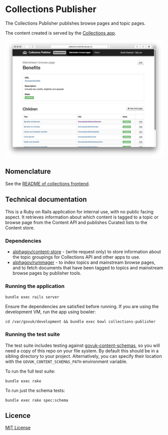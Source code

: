 # Collections Publisher

The Collections Publisher publishes browse pages and topic pages.

The content created is served by the [Collections app](https://github.com/alphagov/collections).

![Screenshot of Collections Publisher](docs/screenshot.jpg)

## Nomenclature

See the [README of collections frontend](https://github.com/alphagov/collections).

## Technical documentation

This is a Ruby on Rails application for internal use, with no public facing aspect. It retrieves information about which content is tagged to a topic or browse page from the Content API and publishes Curated lists to the Content store.

### Dependencies

- [alphagov/content-store](https://github.com/alphagov/content-store) -
  (write request only) to store information about the topic
  groupings for Collections API and other apps to use.
- [alphagov/rummager](https://github.com/alphagov/rummager) -
  to index topics and mainstream browse pages, and to fetch documents that have
  been tagged to topics and mainstream browse pages by publisher tools.


### Running the application

    bundle exec rails server

Ensure the dependencies are satisfied before
running. If you are using the development VM, run the app using bowler:

    cd /var/govuk/development && bundle exec bowl collections-publisher

### Running the test suite

The test suite includes testing against
[govuk-content-schemas](http://github.com/alphagov/govuk-content-schemas), so
you will need a copy of this repo on your file system. By default this should
be in a sibling directory to your project. Alternatively, you can specify their
location with the `GOVUK_CONTENT_SCHEMAS_PATH` environment variable.

To run the full test suite:

    bundle exec rake

To run just the schema tests:

    bundle exec rake spec:schema

## Licence

[MIT License](LICENSE.txt)
